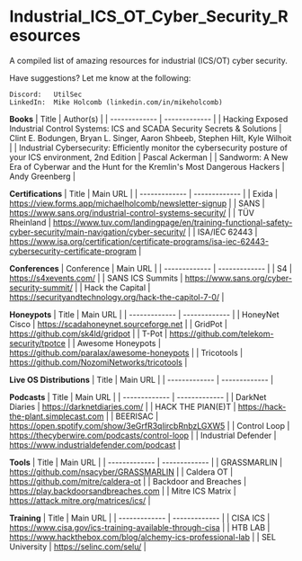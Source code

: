 # Industrial_ICS_OT_Cyber_Security_Resources
A compiled list of amazing resources for industrial (ICS/OT) cyber security.

Have suggestions?  Let me know at the following:
 
    Discord:   UtilSec
    LinkedIn:  Mike Holcomb (linkedin.com/in/mikeholcomb)

**Books**
| Title | Author(s) |
| ------------- | ------------- |
| Hacking Exposed Industrial Control Systems: ICS and SCADA Security Secrets & Solutions  | Clint E. Bodungen, Bryan L. Singer, Aaron Shbeeb, Stephen Hilt, Kyle Wilhoit  |
| Industrial Cybersecurity: Efficiently monitor the cybersecurity posture of your ICS environment, 2nd Edition  | Pascal Ackerman  |
| Sandworm: A New Era of Cyberwar and the Hunt for the Kremlin's Most Dangerous Hackers | Andy Greenberg |


**Certifications**
| Title | Main URL |
| ------------- | ------------- |
| Exida  | https://view.forms.app/michaelholcomb/newsletter-signup |
| SANS | https://www.sans.org/industrial-control-systems-security/ |
| TÜV Rheinland | https://www.tuv.com/landingpage/en/training-functional-safety-cyber-security/main-navigation/cyber-security/ |
| ISA/IEC 62443 | https://www.isa.org/certification/certificate-programs/isa-iec-62443-cybersecurity-certificate-program |

**Conferences**
| Conference | Main URL |
| ------------- | ------------- |
| S4  | https://s4xevents.com/ |
| SANS ICS Summits  | https://www.sans.org/cyber-security-summit/ |
| Hack the Capital | https://securityandtechnology.org/hack-the-capitol-7-0/ |

**Honeypots**
| Title | Main URL |
| ------------- | ------------- |
| HoneyNet Cisco | https://scadahoneynet.sourceforge.net |
| GridPot | https://github.com/sk4ld/gridpot |
| T-Pot | https://github.com/telekom-security/tpotce |
| Awesome Honeypots | https://github.com/paralax/awesome-honeypots |
| Tricotools | https://github.com/NozomiNetworks/tricotools |

**Live OS Distributions**
| Title | Main URL |
| ------------- | ------------- |


**Podcasts**
| Title | Main URL |
| ------------- | ------------- |
| DarkNet Diaries | https://darknetdiaries.com/ |
| HACK THE PlAN(E)T | https://hack-the-plant.simplecast.com |
| BEERISAC | https://open.spotify.com/show/3eGrfR3qIircbRnbzLGXW5 |
| Control Loop | https://thecyberwire.com/podcasts/control-loop |
| Industrial Defender | https://www.industrialdefender.com/podcast |

**Tools**
| Title | Main URL |
| ------------- | ------------- |
| GRASSMARLIN | https://github.com/nsacyber/GRASSMARLIN |
| Caldera OT | https://github.com/mitre/caldera-ot |
| Backdoor and Breaches | https://play.backdoorsandbreaches.com |
| Mitre ICS Matrix | https://attack.mitre.org/matrices/ics/ |

**Training**
| Title | Main URL |
| ------------- | ------------- |
| CISA ICS | https://www.cisa.gov/ics-training-available-through-cisa |
| HTB LAB | https://www.hackthebox.com/blog/alchemy-ics-professional-lab |
| SEL University | https://selinc.com/selu/ |


